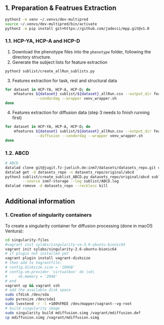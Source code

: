 ## 1. Preparation & Featrues Extraction
```bash
python3 -m venv ~/.venvs/dev-multipred
source ~/.venvs/dev-multipred/bin/activate
python3 -m pip install git+https://github.com/jadecci/mpp.git@v1.0
```

### 1.1. HCP-YA, HCP-A and HCP-D
1. Download the phenotype files into the `phenotype` folder, following the directory structure.
2. Generate the subject lists for feature extraction
```bash
python3 sublist/create_allRun_sublists.py
```
3. Features extraction for task, rest and structural data
```bash
for dataset in HCP-YA, HCP-A, HCP-D; do
    mfeatures ${dataset} sublist/${dataset}_allRun.csv --output_dir features/${dataset} \
              --condordag --wrapper venv_wrapper.sh
done
```
4. Features extraction for diffusion data (step 3 needs to finish running first)
```bash
for dataset in HCP-YA, HCP-A, HCP-D; do
    mfeatures ${dataset} sublist/${dataset}_allRun.csv --output_dir features/${dataset} \
              --diffusion --condordag --wrapper venv_wrapper.sh
done
```

### 1.2. ABCD
```bash
# ABCD
datalad clone git@jugit.fz-juelich.de:inm7/datasets/datasets_repo.git datasets_repo
datalad get -d datasets_repo -n datasets_repo/original/abcd
python3 sublist/create_sublist_ABCD.py datasets_repo/original/abcd sublist/ABCD.csv \
        --source inm7-storage --log sublist/ABCD.log
datalad remove -d datasets_repo --reckless kill
```

## Additional information

### 1. Creation of singularity containers

To create a singularity container for diffusion processing (done in macOS Ventura):

```bash
cd singularity-files
#vagrant init sylabs/singularity-ce-3.9-ubuntu-bionic64 
vagrant init sylabs/singularity-2.6-ubuntu-bionic64
# if plugin not installed yet
vagrant plugin install vagrant-disksize 
# then add to Vagrantfile: 
# config.disksize.size = '100GB'
# config.vm.provider 'virtualbox' do |vb|
#     vb.memory = '2048'
# end
vagrant up && vagrant ssh
# add the available disk space
sudo cfdisk /dev/sda
sudo pvresize /dev/sda1
sudo lvextend -r -l +100%FREE /dev/mapper/vagrant--vg-root
# build singularity image
sudo singularity build mdiffusion.simg /vagrant/mdiffusion.def
cp mdiffusion.simg /vagrant/mdiffusion.simg
```